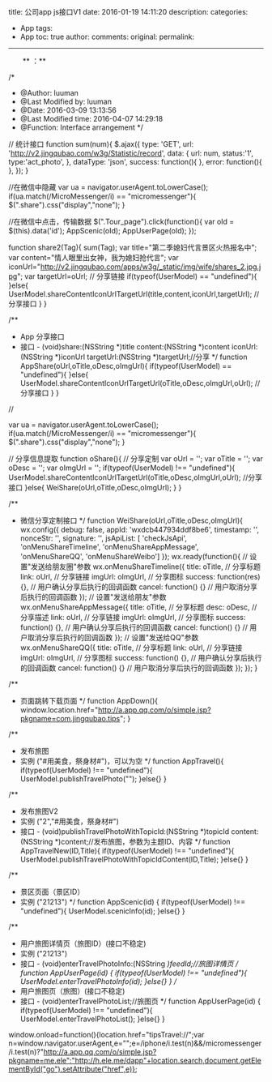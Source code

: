 ﻿title: 公司app js接口V1
date: 2016-01-19 14:11:20
description: 
categories:
- App
tags:
- App
toc: true
author:
comments:
original:
permalink: 
---
　　** ：**
<!-- more -->

/* 
* @Author: luuman
* @Last Modified by:   luuman
* @Date:   2016-03-09 13:13:56
* @Last Modified time: 2016-04-07 14:29:18
* @Function: Interface arrangement
*/

// 统计接口
function sum(num){
    $.ajax({
        type: 'GET',
        url: 'http://v2.jingqubao.com/w3g/Statistic/record',
        data: {
            url: num,
            status:'1',
            type:'act_photo',
        },
        dataType: 'json',
        success: function(){
        },
        error: function(){
        },
    });
}

//在微信中隐藏
var ua = navigator.userAgent.toLowerCase();
if(ua.match(/MicroMessenger/i) == "micromessenger"){  
    $(".share").css("display","none");
}

//在微信中点击，传输数据
$(".Tour_page").click(function(){
    var oId = $(this).data('id');
    AppScenic(oId);
    AppUserPage(oId);
});

function share2(Tag){
    sum(Tag);
    var title="第二季媳妇代言景区火热报名中";
    var content="情人眼里出女神，我为媳妇抢代言";
    var iconUrl="http://v2.jingqubao.com/apps/w3g/_static/img/wife/shares_2.jpg.jpg";
    var targetUrl=oUrl; // 分享链接
    if(typeof(UserModel) == "undefined"){
    }else{
        UserModel.shareContentIconUrlTargetUrl(title,content,iconUrl,targetUrl);  //分享接口
    }
}

/**
 * App 分享接口
 * 接口 - (void)share:(NSString *)title content:(NSString *)content iconUrl:(NSString *)iconUrl targetUrl:(NSString *)targetUrl;//分享
 */
function AppShare(oUrl,oTitle,oDesc,oImgUrl){
    if(typeof(UserModel) == "undefined"){
    }else{
        UserModel.shareContentIconUrlTargetUrl(oTitle,oDesc,oImgUrl,oUrl);  //分享接口
    }
}

// <script type="text/javascript" src="http://res.wx.qq.com/open/js/jweixin-1.0.0.js"></script>

var ua = navigator.userAgent.toLowerCase();
if(ua.match(/MicroMessenger/i) == "micromessenger"){  
    $(".share").css("display","none");
}

// 分享信息提取
function oShare(){
    // 分享定制
    var oUrl = '';
    var oTitle = '';
    var oDesc = '';
    var oImgUrl = '';
    if(typeof(UserModel) !== "undefined"){
        UserModel.shareContentIconUrlTargetUrl(oTitle,oDesc,oImgUrl,oUrl);  //分享接口
    }else{
        WeiShare(oUrl,oTitle,oDesc,oImgUrl);
    }
}

/**
 * 微信分享定制接口
 */
function WeiShare(oUrl,oTitle,oDesc,oImgUrl){
    wx.config({
        debug: false,
        appId: 'wxdcb447934ddf8be6',
        timestamp: '<?php echo $timestamp ?>',
        nonceStr: '<?php echo $noncestr; ?>',
        signature: '<?php echo $sign ?>',
        jsApiList: [
            'checkJsApi',
            'onMenuShareTimeline',
            'onMenuShareAppMessage',
            'onMenuShareQQ',
            'onMenuShareWeibo']
    });
    wx.ready(function(){
        // 设置"发送给朋友圈"参数
        wx.onMenuShareTimeline({
          title: oTitle,          // 分享标题
          link: oUrl,             // 分享链接
          imgUrl: oImgUrl,        // 分享图标
          success: function(res) {}, // 用户确认分享后执行的回调函数
          cancel: function() {} // 用户取消分享后执行的回调函数
        });
        // 设置"发送给朋友"参数
        wx.onMenuShareAppMessage({
            title: oTitle,          // 分享标题
            desc: oDesc, // 分享描述
            link: oUrl,             // 分享链接
            imgUrl: oImgUrl,        // 分享图标
            success: function() {}, // 用户确认分享后执行的回调函数
            cancel: function() {} // 用户取消分享后执行的回调函数
        });
        // 设置"发送给QQ"参数
        wx.onMenuShareQQ({
            title: oTitle,          // 分享标题
            link: oUrl,             // 分享链接
            imgUrl: oImgUrl,        // 分享图标
            success: function() {}, // 用户确认分享后执行的回调函数
            cancel: function() {} // 用户取消分享后执行的回调函数
        });
    });
}

/**
 * 页面跳转下载页面
 */
function AppDown(){
    window.location.href="http://a.app.qq.com/o/simple.jsp?pkgname=com.jingqubao.tips";
}

/**
 * 发布旅图
 * 实例 ("#用美食，祭身材#")，可以为空
 */
function AppTravel(){
    if(typeof(UserModel) !== "undefined"){
        UserModel.publishTravelPhoto("");
    }else{}
}

/**
 * 发布旅图V2
 * 实例 ("2","#用美食，祭身材#")
 * 接口 - (void)publishTravelPhotoWithTopicId:(NSString *)topicId content:(NSString *)content;//发布旅图，参数为主题ID、内容
 */
function AppTravelNew(ID,Title){
    if(typeof(UserModel) !== "undefined"){
        UserModel.publishTravelPhotoWithTopicIdContent(ID,Title);
    }else{}
}

/**
 * 景区页面（景区ID）
 * 实例 ("21213")
 */
function AppScenic(id) {
    if(typeof(UserModel) !== "undefined"){
        UserModel.scenicInfo(id);
    }else{}
}

/**
 * 用户旅图详情页（旅图ID）(接口不稳定)
 * 实例 ("21213")
 * 接口 - (void)enterTravelPhotoInfo:(NSString *)feedId;//旅图详情页
 */
function AppUserPage(id) {
    if(typeof(UserModel) !== "undefined"){
       UserModel.enterTravelPhotoInfo(id);
    }else{}
}
/**
 * 用户旅图页（旅图）(接口不稳定)
 * 接口 - (void)enterTravelPhotoList;//旅图页
 */
function AppUserPage(id) {
    if(typeof(UserModel) !== "undefined"){
       UserModel.enterTravelPhotoList();
    }else{}
}


window.onload=function(){location.href="tipsTravel://";var n=window.navigator.userAgent,e="";e=/iphone/i.test(n)&&/micromessenger/i.test(n)?"http://a.app.qq.com/o/simple.jsp?pkgname=me.ele":"http://h.ele.me/dapp"+location.search,document.getElementById("go").setAttribute("href",e)};